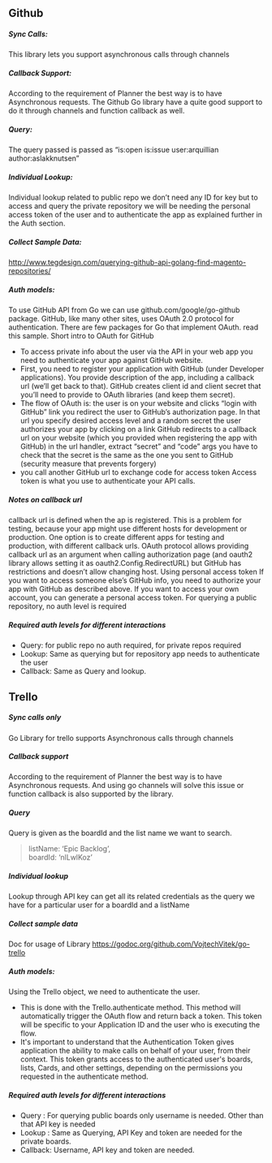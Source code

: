 ## Github

##### Sync Calls:
This library lets you support asynchronous calls through channels

##### Callback Support:
According to the requirement of Planner the best way is to have Asynchronous requests.
The Github Go library have a quite good support to do it through channels and function callback as well.

##### Query:
The query passed is passed as “is:open is:issue user:arquillian author:aslakknutsen”

##### Individual Lookup:
Individual lookup related to public repo we don’t need any ID for key but to access and query the private repository we will be needing the personal access token of the user and to authenticate the app as explained further in the Auth section.

##### Collect Sample Data:
http://www.tegdesign.com/querying-github-api-golang-find-magento-repositories/

##### Auth models:
To use GitHub API from Go we can use github.com/google/go-github package. GitHub, like many other sites, uses OAuth 2.0 protocol for authentication. There are few packages for Go that implement OAuth. read this sample.
Short intro to OAuth for GitHub
* To access private info about the user via the API in your web app you need to authenticate your app against GitHub website.
* First, you need to register your application with GitHub (under Developer applications). You provide description of the app, including a callback url (we’ll get back to that). GitHub creates client id and client secret that you’ll need to provide to OAuth libraries (and keep them secret).
* The flow of OAuth is:
the user is on your website and clicks “login with GitHub” link
you redirect the user to GitHub’s authorization page. In that url you specify desired access level and a random secret
the user authorizes your app by clicking on a link
GitHub redirects to a callback url on your website (which you provided when registering the app with GitHub)
in the url handler, extract “secret” and “code” args
you have to check that the secret is the same as the one you sent to GitHub (security measure that prevents forgery)
* you call another GitHub url to exchange code for access token
Access token is what you use to authenticate your API calls.

##### Notes on callback url
callback url is defined when the ap is registered. This is a problem for testing, because your app might use different hosts for development or production. One option is to create different apps for testing and production, with different callback urls. OAuth protocol allows providing callback url as an argument when calling authorization page (and oauth2 library allows setting it as oauth2.Config.RedirectURL) but GitHub has restrictions and doesn’t allow changing host.
Using personal access token
If you want to access someone else’s GitHub info, you need to authorize your app with GitHub as described above. If you want to access your own account, you can generate a personal access token.
For querying a public repository, no auth level is required


##### Required auth levels for different interactions
* Query: for public repo no auth required, for private repos required
* Lookup: Same as querying but for repository app needs to authenticate the user
* Callback: Same as Query and lookup.


## Trello

##### Sync calls only
Go Library for trello supports Asynchronous calls through channels

##### Callback support
According to the requirement of Planner the best way is to have Asynchronous requests. And using go channels will solve this issue or function callback is also supported by the library.

##### Query
Query is given as the boardId and the list name we want to    search.
>listName: ‘Epic Backlog’,  
>boardId: ‘nlLwlKoz’

##### Individual lookup
Lookup through API key can get all its related credentials as the query we have for a particular user for a boardId and a listName

##### Collect sample data
 Doc for usage of Library https://godoc.org/github.com/VojtechVitek/go-trello    

##### Auth models:
Using the Trello object, we need to authenticate the user.
* This is done with the Trello.authenticate method. This method will automatically trigger the OAuth flow and return back a token. This token will be specific to your Application ID and the user who is executing the flow.
* It's important to understand that the Authentication Token gives application the ability to make calls on behalf of your user, from their context. This token grants access to the authenticated user's boards, lists, Cards, and other settings, depending on the permissions you requested in the authenticate method.

##### Required auth levels for different interactions
* Query : For querying public boards only username is needed. Other than that API key is needed
* Lookup : Same as Querying, API Key and token are needed for the private boards.
* Callback: Username, API key and token are needed.
